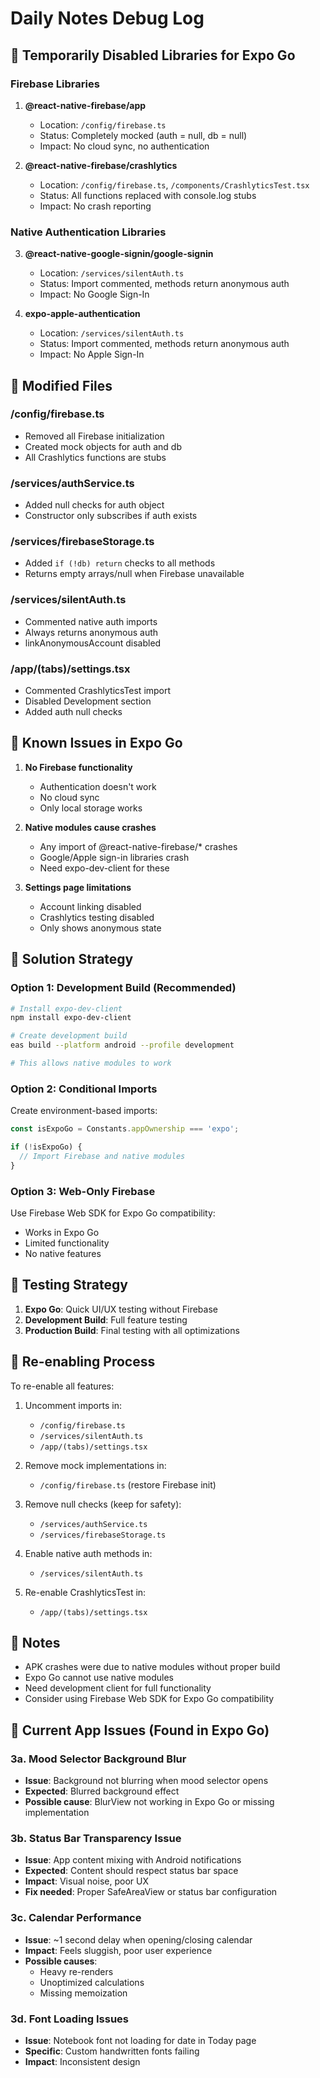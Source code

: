 # Daily Notes Debug Log

## 🚨 Temporarily Disabled Libraries for Expo Go

### Firebase Libraries
1. **@react-native-firebase/app**
   - Location: `/config/firebase.ts`
   - Status: Completely mocked (auth = null, db = null)
   - Impact: No cloud sync, no authentication

2. **@react-native-firebase/crashlytics**
   - Location: `/config/firebase.ts`, `/components/CrashlyticsTest.tsx`
   - Status: All functions replaced with console.log stubs
   - Impact: No crash reporting

### Native Authentication Libraries
3. **@react-native-google-signin/google-signin**
   - Location: `/services/silentAuth.ts`
   - Status: Import commented, methods return anonymous auth
   - Impact: No Google Sign-In

4. **expo-apple-authentication**
   - Location: `/services/silentAuth.ts`
   - Status: Import commented, methods return anonymous auth
   - Impact: No Apple Sign-In

## 🔧 Modified Files

### /config/firebase.ts
- Removed all Firebase initialization
- Created mock objects for auth and db
- All Crashlytics functions are stubs

### /services/authService.ts
- Added null checks for auth object
- Constructor only subscribes if auth exists

### /services/firebaseStorage.ts
- Added `if (!db) return` checks to all methods
- Returns empty arrays/null when Firebase unavailable

### /services/silentAuth.ts
- Commented native auth imports
- Always returns anonymous auth
- linkAnonymousAccount disabled

### /app/(tabs)/settings.tsx
- Commented CrashlyticsTest import
- Disabled Development section
- Added auth null checks

## 🐛 Known Issues in Expo Go

1. **No Firebase functionality**
   - Authentication doesn't work
   - No cloud sync
   - Only local storage works

2. **Native modules cause crashes**
   - Any import of @react-native-firebase/* crashes
   - Google/Apple sign-in libraries crash
   - Need expo-dev-client for these

3. **Settings page limitations**
   - Account linking disabled
   - Crashlytics testing disabled
   - Only shows anonymous state

## 🎯 Solution Strategy

### Option 1: Development Build (Recommended)
```bash
# Install expo-dev-client
npm install expo-dev-client

# Create development build
eas build --platform android --profile development

# This allows native modules to work
```

### Option 2: Conditional Imports
Create environment-based imports:
```typescript
const isExpoGo = Constants.appOwnership === 'expo';

if (!isExpoGo) {
  // Import Firebase and native modules
}
```

### Option 3: Web-Only Firebase
Use Firebase Web SDK for Expo Go compatibility:
- Works in Expo Go
- Limited functionality
- No native features

## 📱 Testing Strategy

1. **Expo Go**: Quick UI/UX testing without Firebase
2. **Development Build**: Full feature testing
3. **Production Build**: Final testing with all optimizations

## 🔄 Re-enabling Process

To re-enable all features:

1. Uncomment imports in:
   - `/config/firebase.ts`
   - `/services/silentAuth.ts`
   - `/app/(tabs)/settings.tsx`

2. Remove mock implementations in:
   - `/config/firebase.ts` (restore Firebase init)

3. Remove null checks (keep for safety):
   - `/services/authService.ts`
   - `/services/firebaseStorage.ts`

4. Enable native auth methods in:
   - `/services/silentAuth.ts`

5. Re-enable CrashlyticsTest in:
   - `/app/(tabs)/settings.tsx`

## 📝 Notes

- APK crashes were due to native modules without proper build
- Expo Go cannot use native modules
- Need development client for full functionality
- Consider using Firebase Web SDK for Expo Go compatibility

## 🐞 Current App Issues (Found in Expo Go)

### 3a. Mood Selector Background Blur
- **Issue**: Background not blurring when mood selector opens
- **Expected**: Blurred background effect
- **Possible cause**: BlurView not working in Expo Go or missing implementation

### 3b. Status Bar Transparency Issue
- **Issue**: App content mixing with Android notifications
- **Expected**: Content should respect status bar space
- **Impact**: Visual noise, poor UX
- **Fix needed**: Proper SafeAreaView or status bar configuration

### 3c. Calendar Performance
- **Issue**: ~1 second delay when opening/closing calendar
- **Impact**: Feels sluggish, poor user experience
- **Possible causes**: 
  - Heavy re-renders
  - Unoptimized calculations
  - Missing memoization

### 3d. Font Loading Issues
- **Issue**: Notebook font not loading for date in Today page
- **Specific**: Custom handwritten fonts failing
- **Impact**: Inconsistent design